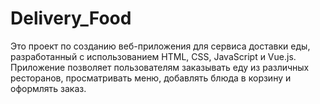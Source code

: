 # Delivery_Food
Это проект по созданию веб-приложения для сервиса доставки еды, разработанный с использованием HTML, CSS, JavaScript и Vue.js. Приложение позволяет пользователям заказывать еду из различных ресторанов, просматривать меню, добавлять блюда в корзину и оформлять заказ.
